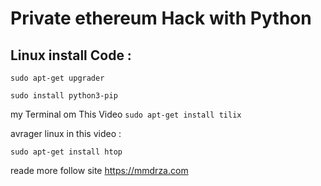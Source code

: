 # Private ethereum Hack with Python

## Linux install Code :

```
sudo apt-get upgrader 
```

```
sudo install python3-pip
```

my Terminal om This Video 
`
sudo apt-get install tilix
`

avrager linux in this video :

```
sudo apt-get install htop
```

reade more follow site https://mmdrza.com


